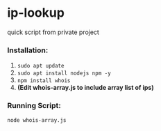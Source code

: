 # ip-lookup
quick script from private project

### Installation:
1. ```sudo apt update```
2. ```sudo apt install nodejs npm -y```
3. ```npm install whois```
4. **(Edit whois-array.js to include array list of ips)**
### Running Script: 
```node whois-array.js```
